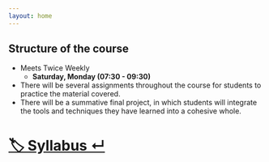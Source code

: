 ```yaml
---
layout: home
---
```

## **Structure of the course**
- Meets Twice Weekly
  - **Saturday, Monday (07:30 - 09:30)**
- There will be several assignments throughout the course for students to practice the material covered.
- There will be a summative final project, in which students will integrate the tools and techniques they have learned into a cohesive whole.

# [🏷️ Syllabus ↵](https://dbcs.ir/Syllabus/)



